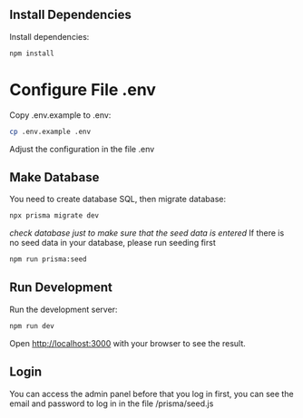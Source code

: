 ## Install Dependencies
Install dependencies: 

```bash
npm install
```

# Configure File .env

Copy .env.example to .env: 

```bash
cp .env.example .env
```

Adjust the configuration in the file .env


## Make Database

You need to create database SQL, then migrate database: 

```bash
npx prisma migrate dev
```

*check database just to make sure that the seed data is entered*
If there is no seed data in your database, please run seeding first

```bash
npm run prisma:seed
```

## Run Development
Run the development server:

```bash
npm run dev
```

Open [http://localhost:3000](http://localhost:3000) with your browser to see the result.

## Login

You can access the admin panel before that you log in first, you can see the email and password to log in in the file /prisma/seed.js
